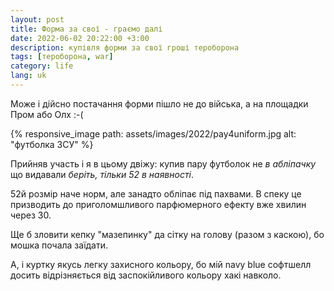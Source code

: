 ```yaml
---
layout: post
title: Форма за свої - граємо далі
date: 2022-06-02 20:22:00 +3:00
description: купівля форми за свої гроші тероборона 
tags: [тероборона, war]
category: life
lang: uk
---
```


Може і дійсно постачання форми пішло не до війська, а на площадки Пром або Олх :-(

{% responsive_image path: assets/images/2022/pay4uniform.jpg alt: "футболка ЗСУ" %}

Прийняв участь і я в цьому двіжу:
купив пару футболок не _в абліпачку_ що видавали _беріть, тільки 52 в наявності_.

52й розмір наче норм, але занадто обліпає під пахвами.
В спеку це призводить до приголомшливого парфюмерного ефекту вже хвилин через 30.

Ще б зловити кепку "мазепинку" да сітку на голову (разом з каскою), бо мошка почала заїдати.

А, і куртку якусь легку захисного кольору, бо мій navy blue софтшелл досить відрізняється від заспокійливого кольору хакі навколо.